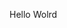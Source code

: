 Hello Wolrd













































































































































































































































































































































































































































































































































































































































































































































































































































































































































































































































































































































































































































































































































































































































































































































































































































































































































































































































































































































































































































































































































































































































































































































































































































































































































































































































































































































































































































































































































































































































































































































































































































































































































































































































